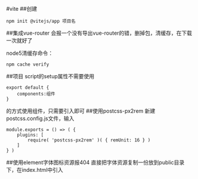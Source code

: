 #vite
##创建
````
npm init @vitejs/app 项目名
````
##集成vue-router
会报一个没有导出vue-router的错，删掉包，清缓存，在下载一次就好了

node5清缓存命令：
````
npm cache verify
````
##项目
script的setup属性不需要使用
````
export default {
    components:组件
}
````
的方式使用组件，只需要引入即可
##使用postcss-px2rem
新建postcss.config.js文件，输入
````
module.exports = () => ( {
    plugins: [
        require( 'postcss-px2rem' )( { remUnit: 16 } )
    ]
} )
````
##使用element字体图标资源报404
直接把字体资源复制一份放到public目录下，在index.html中引入

